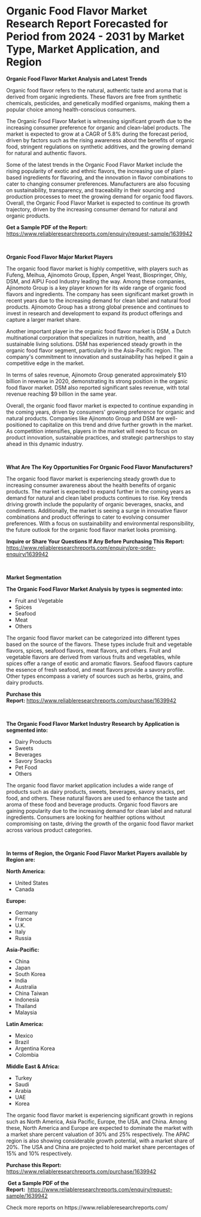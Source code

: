 <p><h1>Organic Food Flavor Market Research Report Forecasted for Period from 2024 -  2031 by Market Type, Market Application, and Region</h1></p><p><strong>Organic Food Flavor Market Analysis and Latest Trends</strong></p>
<p><p>Organic food flavor refers to the natural, authentic taste and aroma that is derived from organic ingredients. These flavors are free from synthetic chemicals, pesticides, and genetically modified organisms, making them a popular choice among health-conscious consumers.</p><p>The Organic Food Flavor Market is witnessing significant growth due to the increasing consumer preference for organic and clean-label products. The market is expected to grow at a CAGR of 5.8% during the forecast period, driven by factors such as the rising awareness about the benefits of organic food, stringent regulations on synthetic additives, and the growing demand for natural and authentic flavors.</p><p>Some of the latest trends in the Organic Food Flavor Market include the rising popularity of exotic and ethnic flavors, the increasing use of plant-based ingredients for flavoring, and the innovation in flavor combinations to cater to changing consumer preferences. Manufacturers are also focusing on sustainability, transparency, and traceability in their sourcing and production processes to meet the growing demand for organic food flavors. Overall, the Organic Food Flavor Market is expected to continue its growth trajectory, driven by the increasing consumer demand for natural and organic products.</p></p>
<p><strong>Get a Sample PDF of the Report:&nbsp;</strong> <a href="https://www.reliableresearchreports.com/enquiry/request-sample/1639942">https://www.reliableresearchreports.com/enquiry/request-sample/1639942</a></p>
<p>&nbsp;</p>
<p><strong>Organic Food Flavor Major Market Players</strong></p>
<p><p>The organic food flavor market is highly competitive, with players such as Fufeng, Meihua, Ajinomoto Group, Eppen, Angel Yeast, Biospringer, Ohly, DSM, and AIPU Food Industry leading the way. Among these companies, Ajinomoto Group is a key player known for its wide range of organic food flavors and ingredients. The company has seen significant market growth in recent years due to the increasing demand for clean label and natural food products. Ajinomoto Group has a strong global presence and continues to invest in research and development to expand its product offerings and capture a larger market share.</p><p>Another important player in the organic food flavor market is DSM, a Dutch multinational corporation that specializes in nutrition, health, and sustainable living solutions. DSM has experienced steady growth in the organic food flavor segment, particularly in the Asia-Pacific region. The company's commitment to innovation and sustainability has helped it gain a competitive edge in the market.</p><p>In terms of sales revenue, Ajinomoto Group generated approximately $10 billion in revenue in 2020, demonstrating its strong position in the organic food flavor market. DSM also reported significant sales revenue, with total revenue reaching $9 billion in the same year.</p><p>Overall, the organic food flavor market is expected to continue expanding in the coming years, driven by consumers' growing preference for organic and natural products. Companies like Ajinomoto Group and DSM are well-positioned to capitalize on this trend and drive further growth in the market. As competition intensifies, players in the market will need to focus on product innovation, sustainable practices, and strategic partnerships to stay ahead in this dynamic industry.</p></p>
<p>&nbsp;</p>
<p><strong>What Are The Key Opportunities For Organic Food Flavor Manufacturers?</strong></p>
<p><p>The organic food flavor market is experiencing steady growth due to increasing consumer awareness about the health benefits of organic products. The market is expected to expand further in the coming years as demand for natural and clean label products continues to rise. Key trends driving growth include the popularity of organic beverages, snacks, and condiments. Additionally, the market is seeing a surge in innovative flavor combinations and product offerings to cater to evolving consumer preferences. With a focus on sustainability and environmental responsibility, the future outlook for the organic food flavor market looks promising.</p></p>
<p><strong>Inquire or Share Your Questions If Any Before Purchasing This Report:</strong> <a href="https://www.reliableresearchreports.com/enquiry/pre-order-enquiry/1639942">https://www.reliableresearchreports.com/enquiry/pre-order-enquiry/1639942</a></p>
<p>&nbsp;</p>
<p><strong>Market Segmentation</strong></p>
<p><strong>The Organic Food Flavor Market Analysis by types is segmented into:</strong></p>
<p><ul><li>Fruit and Vegetable</li><li>Spices</li><li>Seafood</li><li>Meat</li><li>Others</li></ul></p>
<p><p>The organic food flavor market can be categorized into different types based on the source of the flavors. These types include fruit and vegetable flavors, spices, seafood flavors, meat flavors, and others. Fruit and vegetable flavors are derived from various fruits and vegetables, while spices offer a range of exotic and aromatic flavors. Seafood flavors capture the essence of fresh seafood, and meat flavors provide a savory profile. Other types encompass a variety of sources such as herbs, grains, and dairy products.</p></p>
<p><strong>Purchase this Report:&nbsp;</strong><a href="https://www.reliableresearchreports.com/purchase/1639942">https://www.reliableresearchreports.com/purchase/1639942</a></p>
<p>&nbsp;</p>
<p><strong>The Organic Food Flavor Market Industry Research by Application is segmented into:</strong></p>
<p><ul><li>Dairy Products</li><li>Sweets</li><li>Beverages</li><li>Savory Snacks</li><li>Pet Food</li><li>Others</li></ul></p>
<p><p>The organic food flavor market application includes a wide range of products such as dairy products, sweets, beverages, savory snacks, pet food, and others. These natural flavors are used to enhance the taste and aroma of these food and beverage products. Organic food flavors are gaining popularity due to the increasing demand for clean label and natural ingredients. Consumers are looking for healthier options without compromising on taste, driving the growth of the organic food flavor market across various product categories.</p></p>
<p>&nbsp;</p>
<p><strong>In terms of Region, the Organic Food Flavor Market Players available by Region are:</strong></p>
<p>
    <p> <strong> North America: </strong>
        <ul>
            <li>United States</li>
            <li>Canada</li>
        </ul>
        </p> 
    <p> <strong> Europe: </strong>
        <ul>
            <li>Germany</li>
            <li>France</li>
            <li>U.K.</li>
            <li>Italy</li>
            <li>Russia</li>
        </ul>
        </p> 
    <p> <strong> Asia-Pacific: </strong>
        <ul>
            <li>China</li>
            <li>Japan</li>
            <li>South Korea</li>
            <li>India</li>
            <li>Australia</li>
            <li>China Taiwan</li>
            <li>Indonesia</li>
            <li>Thailand</li>
            <li>Malaysia</li>
        </ul>
        </p> 
    <p> <strong> Latin America: </strong>
        <ul>
            <li>Mexico</li>
            <li>Brazil</li>
            <li>Argentina Korea</li>
            <li>Colombia</li>
        </ul>
        </p> 
    <p> <strong> Middle East & Africa: </strong>
        <ul>
            <li>Turkey</li>
            <li>Saudi</li>
            <li>Arabia</li>
            <li>UAE</li>
            <li>Korea</li>
        </ul>
    </p>
    </p>
<p><p>The organic food flavor market is experiencing significant growth in regions such as North America, Asia Pacific, Europe, the USA, and China. Among these, North America and Europe are expected to dominate the market with a market share percent valuation of 30% and 25% respectively. The APAC region is also showing considerable growth potential, with a market share of 20%. The USA and China are projected to hold market share percentages of 15% and 10% respectively.</p></p>
<p><strong>Purchase this Report: </strong><a href="https://www.reliableresearchreports.com/purchase/1639942">https://www.reliableresearchreports.com/purchase/1639942</a></p>
<p>&nbsp;<strong>Get a Sample PDF of the Report:&nbsp;&nbsp;</strong><a href="https://www.reliableresearchreports.com/enquiry/request-sample/1639942">https://www.reliableresearchreports.com/enquiry/request-sample/1639942</a></p>
<p><strong></strong></p>
<p>Check more reports on https://www.reliableresearchreports.com/</p>